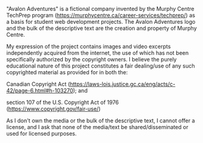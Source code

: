 "Avalon Adventures" is a fictional company invented by the Murphy Centre TechPrep program (https://murphycentre.ca/career-services/techprep/) as a basis for student web development projects. The Avalon Adventures logo and the bulk of the descriptive text are the creation and property of Murphy Centre.

My expression of the project contains images and video excerpts independently acquired from the internet, the use of which has not been specifically authorized by the copyright owners. I believe the purely educational nature of this project constitutes a fair dealing/use of any such copyrighted material as provided for in both the:

  Canadian Copyright Act (https://laws-lois.justice.gc.ca/eng/acts/c-42/page-6.html#h-103270); and
  
  section 107 of the U.S. Copyright Act of 1976 (https://www.copyright.gov/fair-use/)

As I don't own the media or the bulk of the descriptive text, I cannot offer a license, and I ask that none of the media/text be shared/disseminated or used for licensed purposes.
